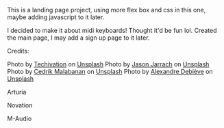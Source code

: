 This is a landing page project, using more flex box and css in this one, maybe adding javascript to it later.

I decided to make it about midi keyboards! Thought it'd be fun lol. Created the main page, I may add a sign up page to it later.



Credits:

Photo by <a href="https://unsplash.com/@techivation?utm_source=unsplash&utm_medium=referral&utm_content=creditCopyText">Techivation</a> on <a href="https://unsplash.com/s/photos/midi?utm_source=unsplash&utm_medium=referral&utm_content=creditCopyText">Unsplash</a>
Photo by <a href="https://unsplash.com/@jasonjarr?utm_source=unsplash&utm_medium=referral&utm_content=creditCopyText">Jason Jarrach</a> on <a href="https://unsplash.com/?utm_source=unsplash&utm_medium=referral&utm_content=creditCopyText">Unsplash</a>
Photo by <a href="https://unsplash.com/@ohboyced?utm_source=unsplash&utm_medium=referral&utm_content=creditCopyText">Cedrik Malabanan</a> on <a href="https://unsplash.com/?utm_source=unsplash&utm_medium=referral&utm_content=creditCopyText">Unsplash</a>
Photo by <a href="https://unsplash.com/@alexkixa?utm_source=unsplash&utm_medium=referral&utm_content=creditCopyText">Alexandre Debiève</a> on <a href="https://unsplash.com/?utm_source=unsplash&utm_medium=referral&utm_content=creditCopyText">Unsplash</a>
  

Arturia

Novation

M-Audio